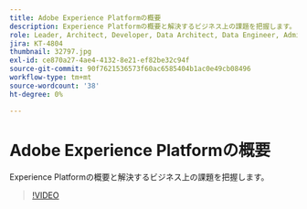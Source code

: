 ```yaml
---
title: Adobe Experience Platformの概要
description: Experience Platformの概要と解決するビジネス上の課題を把握します。
role: Leader, Architect, Developer, Data Architect, Data Engineer, Admin, User
jira: KT-4804
thumbnail: 32797.jpg
exl-id: ce870a27-4ae4-4132-8e21-ef82be32c94f
source-git-commit: 90f7621536573f60ac6585404b1ac0e49cb08496
workflow-type: tm+mt
source-wordcount: '38'
ht-degree: 0%

---
```


# Adobe Experience Platformの概要

Experience Platformの概要と解決するビジネス上の課題を把握します。

>[!VIDEO](https://video.tv.adobe.com/v/32797?quality=12&learn=on)


